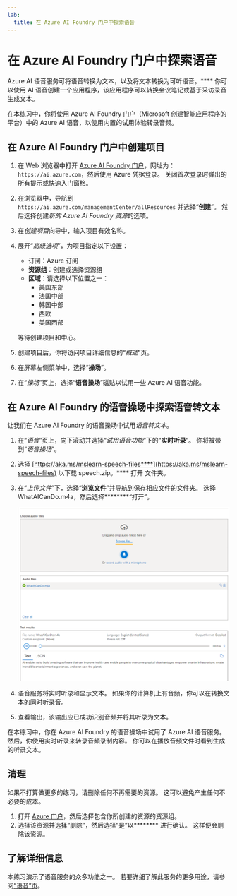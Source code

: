 ```yaml
---
lab:
  title: 在 Azure AI Foundry 门户中探索语音
---
```


# 在 Azure AI Foundry 门户中探索语音

Azure AI 语音服务可将语音转换为文本，以及将文本转换为可听语音。**** 你可以使用 AI 语音创建一个应用程序，该应用程序可以转换会议笔记或基于采访录音生成文本。

在本练习中，你将使用 Azure AI Foundry 门户（Microsoft 创建智能应用程序的平台）中的 Azure AI 语音，以使用内置的试用体验转录音频。 

## 在 Azure AI Foundry 门户中创建项目

1. 在 Web 浏览器中打开 [Azure AI Foundry 门户](https://ai.azure.com)，网址为：`https://ai.azure.com`，然后使用 Azure 凭据登录。 关闭首次登录时弹出的所有提示或快速入门窗格。 

1. 在浏览器中，导航到 `https://ai.azure.com/managementCenter/allResources` 并选择“**创建**”。 然后选择创建*新的 Azure AI Foundry 资源*的选项。

1. 在*创建项目*向导中，输入项目有效名称。

1. 展开“*高级选项*”，为项目指定以下设置：
    - 订阅：Azure 订阅
    - **资源组**：创建或选择资源组
    - **区域**：请选择以下位置之一：
        * 美国东部
        * 法国中部
        * 韩国中部
        * 西欧
        * 美国西部

    等待创建项目和中心。

1. 创建项目后，你将访问项目详细信息的“*概述*”页。
 
1. 在屏幕左侧菜单中，选择“**操场**”。

1. 在“*操场*”页上，选择“**语音操场**”磁贴以试用一些 Azure AI 语音功能。

## 在 Azure AI Foundry 的语音操场中探索语音转文本

让我们在 Azure AI Foundry 的语音操场中试用*语音转文本*。 

1. 在“*语音*”页上，向下滚动并选择“*试用语音功能*”下的“**实时听录**”。 你将被带到“*语音操场*”。 

1. 选择 [https://aka.ms/mslearn-speech-files****](https://aka.ms/mslearn-speech-files) 以下载 speech.zip。**** 打开  文件夹。 

1. 在“*上传文件*”下，选择“**浏览文件**”并导航到保存相应文件的文件夹。 选择 WhatAICanDo.m4a，然后选择********“打开”。

    ![浏览文件](media/recognize-synthesize-speech/browse-files-speech.png)

1. 语音服务将实时听录和显示文本。 如果你的计算机上有音频，你可以在转换文本的同时听录音。

1. 查看输出，该输出应已成功识别音频并将其听录为文本。

在本练习中，你在 Azure AI Foundry 的语音操场中试用了 Azure AI 语音服务。 然后，你使用实时听录来转录音频录制内容。 你可以在播放音频文件时看到生成的听录文本。

## 清理

如果不打算做更多的练习，请删除任何不再需要的资源。 这可以避免产生任何不必要的成本。

1. 打开 [Azure 门户]( https://portal.azure.com)，然后选择包含你所创建的资源的资源组。
1. 选择该资源并选择“删除”，然后选择“是”以******** 进行确认。 这样便会删除该资源。

## 了解详细信息

本练习演示了语音服务的众多功能之一。 若要详细了解此服务的更多用途，请参阅[“语音”页](https://azure.microsoft.com/services/cognitive-services/speech-services)。
